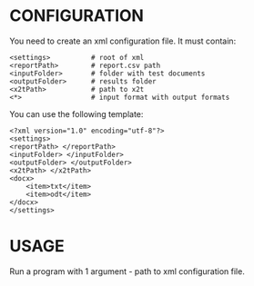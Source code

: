 CONFIGURATION
=============

You need to create an xml configuration file. It must contain:

	<settings>			# root of xml
	<reportPath>		# report.csv path
	<inputFolder>		# folder with test documents
	<outputFolder>		# results folder
	<x2tPath>			# path to x2t
	<*>					# input format with output formats
	

You can use the following template:

	<?xml version="1.0" encoding="utf-8"?>
	<settings>
	<reportPath> </reportPath>
	<inputFolder> </inputFolder>
	<outputFolder> </outputFolder>
	<x2tPath> </x2tPath>
	<docx>
		<item>txt</item>
		<item>odt</item>
	</docx>
	</settings>

USAGE
=====

Run a program with 1 argument - path to xml configuration file.